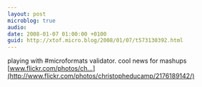 ```yaml
---
layout: post
microblog: true
audio: 
date: 2008-01-07 01:00:00 +0100
guid: http://xtof.micro.blog/2008/01/07/t573130392.html
---
```

playing with #microformats validator. cool news for mashups [www.flickr.com/photos/ch...](http://www.flickr.com/photos/christopheducamp/2176189142/)
